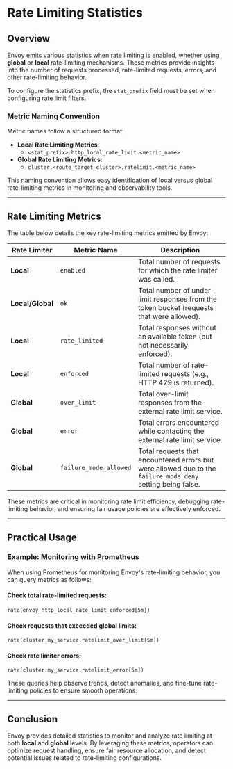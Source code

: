 # Rate Limiting Statistics

## Overview
Envoy emits various statistics when rate limiting is enabled, whether using **global** or **local** rate-limiting mechanisms. These metrics provide insights into the number of requests processed, rate-limited requests, errors, and other rate-limiting behavior.

To configure the statistics prefix, the `stat_prefix` field must be set when configuring rate limit filters.

### Metric Naming Convention
Metric names follow a structured format:
- **Local Rate Limiting Metrics**:
  - `<stat_prefix>.http_local_rate_limit.<metric_name>`
- **Global Rate Limiting Metrics**:
  - `cluster.<route_target_cluster>.ratelimit.<metric_name>`

This naming convention allows easy identification of local versus global rate-limiting metrics in monitoring and observability tools.

---
## Rate Limiting Metrics
The table below details the key rate-limiting metrics emitted by Envoy:

| **Rate Limiter** | **Metric Name**             | **Description**  |
|----------------|---------------------------|------------------|
| **Local**     | `enabled`                   | Total number of requests for which the rate limiter was called. |
| **Local/Global** | `ok`                     | Total number of under-limit responses from the token bucket (requests that were allowed). |
| **Local**     | `rate_limited`              | Total responses without an available token (but not necessarily enforced). |
| **Local**     | `enforced`                  | Total number of rate-limited requests (e.g., HTTP 429 is returned). |
| **Global**    | `over_limit`                | Total over-limit responses from the external rate limit service. |
| **Global**    | `error`                     | Total errors encountered while contacting the external rate limit service. |
| **Global**    | `failure_mode_allowed`      | Total requests that encountered errors but were allowed due to the `failure_mode_deny` setting being false. |

These metrics are critical in monitoring rate limit efficiency, debugging rate-limiting behavior, and ensuring fair usage policies are effectively enforced.

---
## Practical Usage
### Example: Monitoring with Prometheus
When using Prometheus for monitoring Envoy's rate-limiting behavior, you can query metrics as follows:

#### Check total rate-limited requests:
```
rate(envoy_http_local_rate_limit_enforced[5m])
```

#### Check requests that exceeded global limits:
```
rate(cluster.my_service.ratelimit_over_limit[5m])
```

#### Check rate limiter errors:
```
rate(cluster.my_service.ratelimit_error[5m])
```

These queries help observe trends, detect anomalies, and fine-tune rate-limiting policies to ensure smooth operations.

---
## Conclusion
Envoy provides detailed statistics to monitor and analyze rate limiting at both **local** and **global** levels. By leveraging these metrics, operators can optimize request handling, ensure fair resource allocation, and detect potential issues related to rate-limiting configurations.

